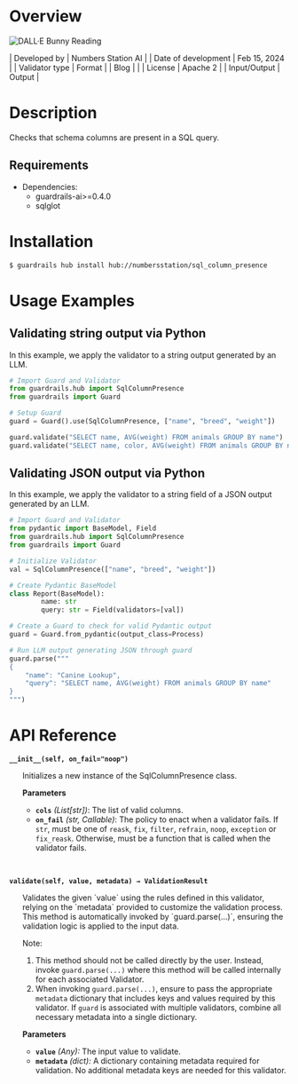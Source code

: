 # Overview
![DALL·E Bunny Reading](https://github.com/lorr1/sql_column_presence_validator/assets/57237365/970390bc-e845-4891-9136-8d78c3d2a7d3)

| Developed by | Numbers Station AI |
| Date of development | Feb 15, 2024 |
| Validator type | Format |
| Blog |  |
| License | Apache 2 |
| Input/Output | Output |

# Description
Checks that schema columns are present in a SQL query.


## Requirements

* Dependencies:
	- guardrails-ai>=0.4.0
    - sqlglot

# Installation

```bash
$ guardrails hub install hub://numbersstation/sql_column_presence
```

# Usage Examples

## Validating string output via Python

In this example, we apply the validator to a string output generated by an LLM.

```python
# Import Guard and Validator
from guardrails.hub import SqlColumnPresence
from guardrails import Guard

# Setup Guard
guard = Guard().use(SqlColumnPresence, ["name", "breed", "weight"])

guard.validate("SELECT name, AVG(weight) FROM animals GROUP BY name")  # Validator passes
guard.validate("SELECT name, color, AVG(weight) FROM animals GROUP BY name, color")  # Validator fails
```

## Validating JSON output via Python

In this example, we apply the validator to a string field of a JSON output generated by an LLM.

```python
# Import Guard and Validator
from pydantic import BaseModel, Field
from guardrails.hub import SqlColumnPresence
from guardrails import Guard

# Initialize Validator
val = SqlColumnPresence(["name", "breed", "weight"])

# Create Pydantic BaseModel
class Report(BaseModel):
		name: str
		query: str = Field(validators=[val])

# Create a Guard to check for valid Pydantic output
guard = Guard.from_pydantic(output_class=Process)

# Run LLM output generating JSON through guard
guard.parse("""
{
	"name": "Canine Lookup",
	"query": "SELECT name, AVG(weight) FROM animals GROUP BY name"
}
""")
```

# API Reference

**`__init__(self, on_fail="noop")`**
<ul>
Initializes a new instance of the SqlColumnPresence class.

**Parameters**
- **`cols`** *(List[str])*: The list of valid columns.
- **`on_fail`** *(str, Callable)*: The policy to enact when a validator fails.  If `str`, must be one of `reask`, `fix`, `filter`, `refrain`, `noop`, `exception` or `fix_reask`. Otherwise, must be a function that is called when the validator fails.
</ul>
<br/>

**`validate(self, value, metadata) → ValidationResult`**
<ul>
Validates the given `value` using the rules defined in this validator, relying on the `metadata` provided to customize the validation process. This method is automatically invoked by `guard.parse(...)`, ensuring the validation logic is applied to the input data.

Note:

1. This method should not be called directly by the user. Instead, invoke `guard.parse(...)` where this method will be called internally for each associated Validator.
2. When invoking `guard.parse(...)`, ensure to pass the appropriate `metadata` dictionary that includes keys and values required by this validator. If `guard` is associated with multiple validators, combine all necessary metadata into a single dictionary.

**Parameters**
- **`value`** *(Any):* The input value to validate.
- **`metadata`** *(dict):* A dictionary containing metadata required for validation. No additional metadata keys are needed for this validator.
</ul>
